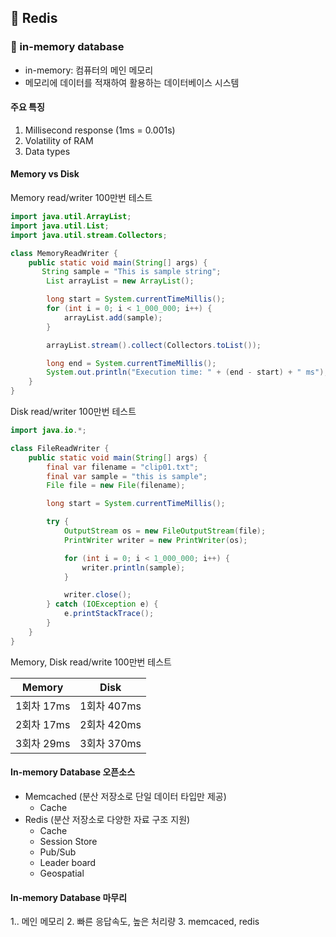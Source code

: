 ## :pushpin: Redis


### :seedling: in-memory database
- in-memory: 컴퓨터의 메인 메모리
- 메모리에 데이터를 적재하여 활용하는 데이터베이스 시스템

#### 주요 특징
1. Millisecond response (1ms = 0.001s)
2. Volatility of RAM
3. Data types

#### Memory vs Disk
Memory read/writer 100만번 테스트
```java
import java.util.ArrayList;
import java.util.List;
import java.util.stream.Collectors;

class MemoryReadWriter {
    public static void main(String[] args) {
       String sample = "This is sample string";
        List arrayList = new ArrayList();

        long start = System.currentTimeMillis();
        for (int i = 0; i < 1_000_000; i++) {
            arrayList.add(sample);
        }

        arrayList.stream().collect(Collectors.toList());

        long end = System.currentTimeMillis();
        System.out.println("Execution time: " + (end - start) + " ms");
    }
}
```

Disk read/writer 100만번 테스트
```java
import java.io.*;

class FileReadWriter {
    public static void main(String[] args) {
        final var filename = "clip01.txt";
        final var sample = "this is sample";
        File file = new File(filename);

        long start = System.currentTimeMillis();

        try {
            OutputStream os = new FileOutputStream(file);
            PrintWriter writer = new PrintWriter(os);

            for (int i = 0; i < 1_000_000; i++) {
                writer.println(sample);
            }

            writer.close();
        } catch (IOException e) {
            e.printStackTrace();
        }
    }
}
```
Memory, Disk read/write 100만번 테스트

| Memory | Disk |
| --- | --- |
| 1회차 17ms | 1회차 407ms |
| 2회차 17ms | 2회차 420ms |
| 3회차 29ms | 3회차 370ms |


#### In-memory Database 오픈소스
- Memcached (분산 저장소로 단일 데이터 타입만 제공)
  - Cache
- Redis (분산 저장소로 다양한 자료 구조 지원)
  - Cache
  - Session Store
  - Pub/Sub
  - Leader board
  - Geospatial


#### In-memory Database 마무리
1.. 메인 메모리
2. 빠른 응답속도, 높은 처리량
3. memcaced, redis
